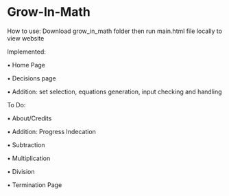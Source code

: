 # Grow-In-Math
How to use:
Download grow_in_math folder then run main.html file locally to view website

Implemented:

• Home Page

• Decisions page

• Addition: set selection, equations generation, input checking and handling

To Do:

• About/Credits

• Addition: Progress Indecation

• Subtraction

• Multiplication

• Division

• Termination Page
